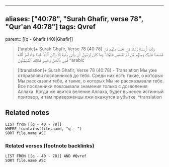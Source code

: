 
---
aliases: ["40:78", "Surah Ghafir, verse 78", "Qur'an 40:78"]
tags: Qvref
---

parent:: [[q - Ghafir (40)|Ghafir]]

> [!arabic]+ Surah Ghafir, Verse 78 (40:78)
> <span class="quran-arabic">وَلَقَدْ أَرْسَلْنَا رُسُلًا مِّن قَبْلِكَ مِنْهُم مَّن قَصَصْنَا عَلَيْكَ وَمِنْهُم مَّن لَّمْ نَقْصُصْ عَلَيْكَ ۗ وَمَا كَانَ لِرَسُولٍ أَن يَأْتِىَ بِـَٔايَةٍ إِلَّا بِإِذْنِ ٱللَّهِ ۚ فَإِذَا جَآءَ أَمْرُ ٱللَّهِ قُضِىَ بِٱلْحَقِّ وَخَسِرَ هُنَالِكَ ٱلْمُبْطِلُونَ</span>
^arabic

> [!translation]+ Surah Ghafir, Verse 78 (40:78) - Translation
> Мы уже отправляли посланников до тебя. Среди них есть такие, о которых Мы рассказали тебе, и такие, о которых Мы не рассказывали тебе. Все посланники показывали знамения только с дозволения Аллаха. Когда же явится веление Аллаха, будет вынесен истинный приговор, и там приверженцы лжи окажутся в убытке.
^translation



## Related notes
```dataview
LIST from [[q - 40 - 78]]
WHERE !contains(file.name, "q - ")
SORT file.name ASC
```

### Related verses (footnote backlinks)
```dataview
LIST FROM [[q - 40 - 78]] AND #Qvref
SORT file.name ASC
```

